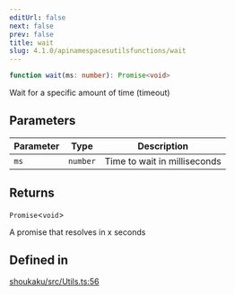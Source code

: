 ```yaml
---
editUrl: false
next: false
prev: false
title: wait
slug: 4.1.0/apinamespacesutilsfunctions/wait
---
```


```ts
function wait(ms: number): Promise<void>
```

Wait for a specific amount of time (timeout)

## Parameters

| Parameter | Type | Description |
| ------ | ------ | ------ |
| `ms` | `number` | Time to wait in milliseconds |

## Returns

`Promise`\<`void`>

A promise that resolves in x seconds

## Defined in

[shoukaku/src/Utils.ts:56](https://github.com/shipgirlproject/shoukaku/blob/30762f5af6c7b4176e69ee96fa39bc204a7cff21/src/Utils.ts#L56)
